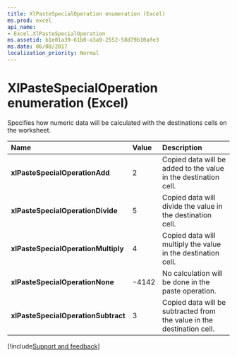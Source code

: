 ```yaml
---
title: XlPasteSpecialOperation enumeration (Excel)
ms.prod: excel
api_name:
- Excel.XlPasteSpecialOperation
ms.assetid: b1e01a39-61b8-a3a9-2552-58d79b10afe3
ms.date: 06/08/2017
localization_priority: Normal
---
```



# XlPasteSpecialOperation enumeration (Excel)

Specifies how numeric data will be calculated with the destinations cells on the worksheet.

|Name|Value|Description|
|:-----|:-----|:-----|
| **xlPasteSpecialOperationAdd**|2|Copied data will be added to the value in the destination cell.|
| **xlPasteSpecialOperationDivide**|5|Copied data will divide the value in the destination cell.|
| **xlPasteSpecialOperationMultiply**|4|Copied data will multiply the value in the destination cell.|
| **xlPasteSpecialOperationNone**|-4142|No calculation will be done in the paste operation.|
| **xlPasteSpecialOperationSubtract**|3|Copied data will be subtracted from the value in the destination cell.|

[!include[Support and feedback](~/includes/feedback-boilerplate.md)]
